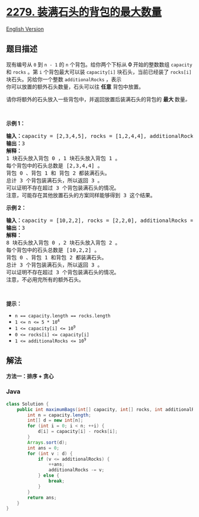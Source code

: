 # [2279. 装满石头的背包的最大数量](https://leetcode.cn/problems/maximum-bags-with-full-capacity-of-rocks)

[English Version](/solution/2200-2299/2279.Maximum%20Bags%20With%20Full%20Capacity%20of%20Rocks/README_EN.md)

## 题目描述

<p>现有编号从&nbsp;<code>0</code> 到 <code>n - 1</code> 的 <code>n</code> 个背包。给你两个下标从 <strong>0</strong> 开始的整数数组 <code>capacity</code> 和 <code>rocks</code> 。第 <code>i</code> 个背包最大可以装 <code>capacity[i]</code> 块石头，当前已经装了 <code>rocks[i]</code> 块石头。另给你一个整数 <code>additionalRocks</code> ，表示<span class="text-only" data-eleid="10" style="white-space: pre;">你可以放置的额外石头数量，石头可以往 </span><strong><span class="text-only" data-eleid="11" style="white-space: pre;">任意</span></strong><span class="text-only" data-eleid="12" style="white-space: pre;"> 背包中放置。</span></p>

<p>请你将额外的石头放入一些背包中，并返回放置后装满石头的背包的 <strong>最大 </strong>数量<em>。</em></p>

<p>&nbsp;</p>

<p><strong>示例 1：</strong></p>

<pre>
<strong>输入：</strong>capacity = [2,3,4,5], rocks = [1,2,4,4], additionalRocks = 2
<strong>输出：</strong>3
<strong>解释：</strong>
1 块石头放入背包 0 ，1 块石头放入背包 1 。
每个背包中的石头总数是 [2,3,4,4] 。
背包 0 、背包 1 和 背包 2 都装满石头。
总计 3 个背包装满石头，所以返回 3 。
可以证明不存在超过 3 个背包装满石头的情况。
注意，可能存在其他放置石头的方案同样能够得到 3 这个结果。
</pre>

<p><strong>示例 2：</strong></p>

<pre>
<strong>输入：</strong>capacity = [10,2,2], rocks = [2,2,0], additionalRocks = 100
<strong>输出：</strong>3
<strong>解释：</strong>
8 块石头放入背包 0 ，2 块石头放入背包 2 。
每个背包中的石头总数是 [10,2,2] 。
背包 0 、背包 1 和背包 2 都装满石头。
总计 3 个背包装满石头，所以返回 3 。
可以证明不存在超过 3 个背包装满石头的情况。
注意，不必用完所有的额外石头。
</pre>

<p>&nbsp;</p>

<p><strong>提示：</strong></p>

<ul>
	<li><code>n == capacity.length == rocks.length</code></li>
	<li><code>1 &lt;= n &lt;= 5 * 10<sup>4</sup></code></li>
	<li><code>1 &lt;= capacity[i] &lt;= 10<sup>9</sup></code></li>
	<li><code>0 &lt;= rocks[i] &lt;= capacity[i]</code></li>
	<li><code>1 &lt;= additionalRocks &lt;= 10<sup>9</sup></code></li>
</ul>

## 解法

**方法一：排序 + 贪心**

### **Java**

```java
class Solution {
    public int maximumBags(int[] capacity, int[] rocks, int additionalRocks) {
        int n = capacity.length;
        int[] d = new int[n];
        for (int i = 0; i < n; ++i) {
            d[i] = capacity[i] - rocks[i];
        }
        Arrays.sort(d);
        int ans = 0;
        for (int v : d) {
            if (v <= additionalRocks) {
                ++ans;
                additionalRocks -= v;
            } else {
                break;
            }
        }
        return ans;
    }
}
```
